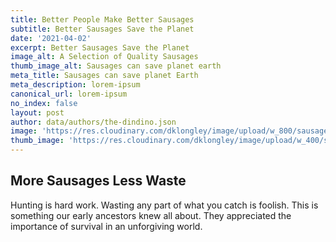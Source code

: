```yaml
---
title: Better People Make Better Sausages
subtitle: Better Sausages Save the Planet
date: '2021-04-02'
excerpt: Better Sausages Save the Planet
image_alt: A Selection of Quality Sausages
thumb_image_alt: Sausages can save planet earth
meta_title: Sausages can save planet Earth
meta_description: lorem-ipsum
canonical_url: lorem-ipsum
no_index: false
layout: post
author: data/authors/the-dindino.json
image: 'https://res.cloudinary.com/dklongley/image/upload/w_800/sausages.jpg'
thumb_image: 'https://res.cloudinary.com/dklongley/image/upload/w_400/sausages.jpg'
---
```

## More Sausages Less Waste

Hunting is hard work. Wasting any part of what you catch is foolish.  This is something our early ancestors knew all about. They appreciated the importance of survival in an unforgiving world.
